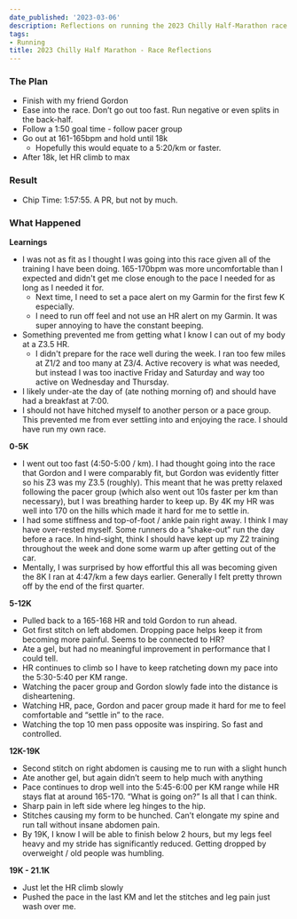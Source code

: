 ```yaml
---
date_published: '2023-03-06'
description: Reflections on running the 2023 Chilly Half-Marathon race in Burlington
tags:
- Running
title: 2023 Chilly Half Marathon - Race Reflections
---
```


### The Plan
- Finish with my friend Gordon
- Ease into the race. Don’t go out too fast. Run negative or even splits in the back-half.
- Follow a 1:50 goal time - follow pacer group
- Go out at 161-165bpm and hold until 18k
    - Hopefully this would equate to a 5:20/km or faster.
- After 18k, let HR climb to max

### Result
- Chip Time: 1:57:55. A PR, but not by much.

### What Happened

**Learnings**

- I was not as fit as I thought I was going into this race given all of the training I have been doing. 165-170bpm was more uncomfortable than I expected and didn't get me close enough to the pace I needed for as long as I needed it for.
    - Next time, I need to set a pace alert on my Garmin for the first few K especially.
    - I need to run off feel and not use an HR alert on my Garmin. It was super annoying to have the constant beeping.
- Something prevented me from getting what I know I can out of my body at a Z3.5 HR.
    - I didn't prepare for the race well during the week. I ran too few miles at Z1/2 and too many at Z3/4. Active recovery is what was needed, but instead I was too inactive Friday and Saturday and way too active on Wednesday and Thursday.
- I likely under-ate the day of (ate nothing morning of) and should have had a breakfast at 7:00.
- I should not have hitched myself to another person or a pace group. This prevented me from ever settling into and enjoying the race. I should have run my own race.

**0-5K**

- I went out too fast (4:50-5:00 / km). I had thought going into the race that Gordon and I were comparably fit, but Gordon was evidently fitter so his Z3 was my Z3.5 (roughly). This meant that he was pretty relaxed following the pacer group (which also went out 10s faster per km than necessary), but I was breathing harder to keep up. By 4K my HR was well into 170 on the hills which made it hard for me to settle in.
- I had some stiffness and top-of-foot / ankle pain right away. I think I may have over-rested myself. Some runners do a “shake-out” run the day before a race. In hind-sight, think I should have kept up my Z2 training throughout the week and done some warm up after getting out of the car.
- Mentally, I was surprised by how effortful this all was becoming given the 8K I ran at 4:47/km a few days earlier. Generally I felt pretty thrown off by the end of the first quarter.

**5-12K**

- Pulled back to a 165-168 HR and told Gordon to run ahead.
- Got first stitch on left abdomen. Dropping pace helps keep it from becoming more painful. Seems to be connected to HR?
- Ate a gel, but had no meaningful improvement in performance that I could tell.
- HR continues to climb so I have to keep ratcheting down my pace into the 5:30-5:40 per KM range.
- Watching the pacer group and Gordon slowly fade into the distance is disheartening.
- Watching HR, pace, Gordon and pacer group made it hard for me to feel comfortable and “settle in” to the race.
- Watching the top 10 men pass opposite was inspiring. So fast and controlled.

**12K-19K**

- Second stitch on right abdomen is causing me to run with a slight hunch
- Ate another gel, but again didn’t seem to help much with anything
- Pace continues to drop well into the 5:45-6:00 per KM range while HR stays flat at around 165-170. “What is going on?” Is all that I can think.
- Sharp pain in left side where leg hinges to the hip.
- Stitches causing my form to be hunched. Can’t elongate my spine and run tall without insane abdomen pain.
- By 19K, I know I will be able to finish below 2 hours, but my legs feel heavy and my stride has significantly reduced. Getting dropped by overweight / old people was humbling.

**19K - 21.1K**

- Just let the HR climb slowly
- Pushed the pace in the last KM and let the stitches and leg pain just wash over me.